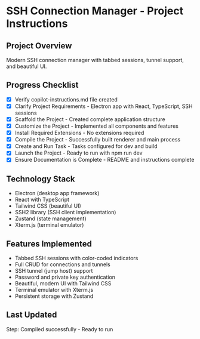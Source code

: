 # SSH Connection Manager - Project Instructions

## Project Overview
Modern SSH connection manager with tabbed sessions, tunnel support, and beautiful UI.

## Progress Checklist

- [x] Verify copilot-instructions.md file created
- [x] Clarify Project Requirements - Electron app with React, TypeScript, SSH sessions
- [x] Scaffold the Project - Created complete application structure
- [x] Customize the Project - Implemented all components and features
- [x] Install Required Extensions - No extensions required
- [x] Compile the Project - Successfully built renderer and main process
- [x] Create and Run Task - Tasks configured for dev and build
- [x] Launch the Project - Ready to run with npm run dev
- [x] Ensure Documentation is Complete - README and instructions complete

## Technology Stack
- Electron (desktop app framework)
- React with TypeScript
- Tailwind CSS (beautiful UI)
- SSH2 library (SSH client implementation)
- Zustand (state management)
- Xterm.js (terminal emulator)

## Features Implemented
- Tabbed SSH sessions with color-coded indicators
- Full CRUD for connections and tunnels
- SSH tunnel (jump host) support
- Password and private key authentication
- Beautiful, modern UI with Tailwind CSS
- Terminal emulator with Xterm.js
- Persistent storage with Zustand

## Last Updated
Step: Compiled successfully - Ready to run
